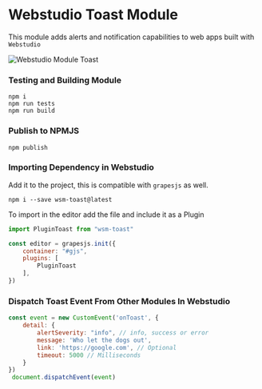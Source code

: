  # Webstudio Toast Module

This module adds alerts and notification capabilities to web apps built with `Webstudio`

 ![Webstudio Module Toast](https://github.com/webstudioso/wsm-toast/actions/workflows/production.yml/badge.svg)

### Testing and Building Module
```
npm i
npm run tests
npm run build
```

### Publish to NPMJS
```
npm publish
```

### Importing Dependency in Webstudio
Add it to the project, this is compatible with `grapesjs` as well.
```shell
npm i --save wsm-toast@latest
```
To import in the editor add the file and include it as a Plugin
```js
import PluginToast from "wsm-toast"

const editor = grapesjs.init({
    container: "#gjs",
    plugins: [
        PluginToast
    ],
})
```

### Dispatch Toast Event From Other Modules In Webstudio
```js
const event = new CustomEvent('onToast', { 
    detail: { 
        alertSeverity: "info", // info, success or error
        message: 'Who let the dogs out', 
        link: 'https://google.com', // Optional
        timeout: 5000 // Milliseconds
    }
})
 document.dispatchEvent(event)
```